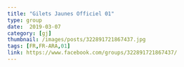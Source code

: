 ```yaml
---
title: "Gilets Jaunes Officiel 01"
type: group
date:  2019-03-07
category: [gj]
thumbnail: /images/posts/322891721867437.jpg
tags: [FR,FR-ARA,01]
link: https://www.facebook.com/groups/322891721867437/
---
```

